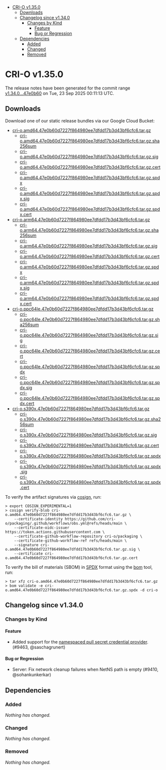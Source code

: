 - [CRI-O v1.35.0](#cri-o-v1350)
  - [Downloads](#downloads)
  - [Changelog since v1.34.0](#changelog-since-v1340)
    - [Changes by Kind](#changes-by-kind)
      - [Feature](#feature)
      - [Bug or Regression](#bug-or-regression)
  - [Dependencies](#dependencies)
    - [Added](#added)
    - [Changed](#changed)
    - [Removed](#removed)

# CRI-O v1.35.0

The release notes have been generated for the commit range
[v1.34.0...47e0b60](https://github.com/cri-o/cri-o/compare/v1.34.0...v1.35.0) on Tue, 23 Sep 2025 00:11:13 UTC.

## Downloads

Download one of our static release bundles via our Google Cloud Bucket:

- [cri-o.amd64.47e0b60d7227f864980ee7dfdd17b3d43bf6cfc6.tar.gz](https://storage.googleapis.com/cri-o/artifacts/cri-o.amd64.47e0b60d7227f864980ee7dfdd17b3d43bf6cfc6.tar.gz)
  - [cri-o.amd64.47e0b60d7227f864980ee7dfdd17b3d43bf6cfc6.tar.gz.sha256sum](https://storage.googleapis.com/cri-o/artifacts/cri-o.amd64.47e0b60d7227f864980ee7dfdd17b3d43bf6cfc6.tar.gz.sha256sum)
  - [cri-o.amd64.47e0b60d7227f864980ee7dfdd17b3d43bf6cfc6.tar.gz.sig](https://storage.googleapis.com/cri-o/artifacts/cri-o.amd64.47e0b60d7227f864980ee7dfdd17b3d43bf6cfc6.tar.gz.sig)
  - [cri-o.amd64.47e0b60d7227f864980ee7dfdd17b3d43bf6cfc6.tar.gz.cert](https://storage.googleapis.com/cri-o/artifacts/cri-o.amd64.47e0b60d7227f864980ee7dfdd17b3d43bf6cfc6.tar.gz.cert)
  - [cri-o.amd64.47e0b60d7227f864980ee7dfdd17b3d43bf6cfc6.tar.gz.spdx](https://storage.googleapis.com/cri-o/artifacts/cri-o.amd64.47e0b60d7227f864980ee7dfdd17b3d43bf6cfc6.tar.gz.spdx)
  - [cri-o.amd64.47e0b60d7227f864980ee7dfdd17b3d43bf6cfc6.tar.gz.spdx.sig](https://storage.googleapis.com/cri-o/artifacts/cri-o.amd64.47e0b60d7227f864980ee7dfdd17b3d43bf6cfc6.tar.gz.spdx.sig)
  - [cri-o.amd64.47e0b60d7227f864980ee7dfdd17b3d43bf6cfc6.tar.gz.spdx.cert](https://storage.googleapis.com/cri-o/artifacts/cri-o.amd64.47e0b60d7227f864980ee7dfdd17b3d43bf6cfc6.tar.gz.spdx.cert)
- [cri-o.arm64.47e0b60d7227f864980ee7dfdd17b3d43bf6cfc6.tar.gz](https://storage.googleapis.com/cri-o/artifacts/cri-o.arm64.47e0b60d7227f864980ee7dfdd17b3d43bf6cfc6.tar.gz)
  - [cri-o.arm64.47e0b60d7227f864980ee7dfdd17b3d43bf6cfc6.tar.gz.sha256sum](https://storage.googleapis.com/cri-o/artifacts/cri-o.arm64.47e0b60d7227f864980ee7dfdd17b3d43bf6cfc6.tar.gz.sha256sum)
  - [cri-o.arm64.47e0b60d7227f864980ee7dfdd17b3d43bf6cfc6.tar.gz.sig](https://storage.googleapis.com/cri-o/artifacts/cri-o.arm64.47e0b60d7227f864980ee7dfdd17b3d43bf6cfc6.tar.gz.sig)
  - [cri-o.arm64.47e0b60d7227f864980ee7dfdd17b3d43bf6cfc6.tar.gz.cert](https://storage.googleapis.com/cri-o/artifacts/cri-o.arm64.47e0b60d7227f864980ee7dfdd17b3d43bf6cfc6.tar.gz.cert)
  - [cri-o.arm64.47e0b60d7227f864980ee7dfdd17b3d43bf6cfc6.tar.gz.spdx](https://storage.googleapis.com/cri-o/artifacts/cri-o.arm64.47e0b60d7227f864980ee7dfdd17b3d43bf6cfc6.tar.gz.spdx)
  - [cri-o.arm64.47e0b60d7227f864980ee7dfdd17b3d43bf6cfc6.tar.gz.spdx.sig](https://storage.googleapis.com/cri-o/artifacts/cri-o.arm64.47e0b60d7227f864980ee7dfdd17b3d43bf6cfc6.tar.gz.spdx.sig)
  - [cri-o.arm64.47e0b60d7227f864980ee7dfdd17b3d43bf6cfc6.tar.gz.spdx.cert](https://storage.googleapis.com/cri-o/artifacts/cri-o.arm64.47e0b60d7227f864980ee7dfdd17b3d43bf6cfc6.tar.gz.spdx.cert)
- [cri-o.ppc64le.47e0b60d7227f864980ee7dfdd17b3d43bf6cfc6.tar.gz](https://storage.googleapis.com/cri-o/artifacts/cri-o.ppc64le.47e0b60d7227f864980ee7dfdd17b3d43bf6cfc6.tar.gz)
  - [cri-o.ppc64le.47e0b60d7227f864980ee7dfdd17b3d43bf6cfc6.tar.gz.sha256sum](https://storage.googleapis.com/cri-o/artifacts/cri-o.ppc64le.47e0b60d7227f864980ee7dfdd17b3d43bf6cfc6.tar.gz.sha256sum)
  - [cri-o.ppc64le.47e0b60d7227f864980ee7dfdd17b3d43bf6cfc6.tar.gz.sig](https://storage.googleapis.com/cri-o/artifacts/cri-o.ppc64le.47e0b60d7227f864980ee7dfdd17b3d43bf6cfc6.tar.gz.sig)
  - [cri-o.ppc64le.47e0b60d7227f864980ee7dfdd17b3d43bf6cfc6.tar.gz.cert](https://storage.googleapis.com/cri-o/artifacts/cri-o.ppc64le.47e0b60d7227f864980ee7dfdd17b3d43bf6cfc6.tar.gz.cert)
  - [cri-o.ppc64le.47e0b60d7227f864980ee7dfdd17b3d43bf6cfc6.tar.gz.spdx](https://storage.googleapis.com/cri-o/artifacts/cri-o.ppc64le.47e0b60d7227f864980ee7dfdd17b3d43bf6cfc6.tar.gz.spdx)
  - [cri-o.ppc64le.47e0b60d7227f864980ee7dfdd17b3d43bf6cfc6.tar.gz.spdx.sig](https://storage.googleapis.com/cri-o/artifacts/cri-o.ppc64le.47e0b60d7227f864980ee7dfdd17b3d43bf6cfc6.tar.gz.spdx.sig)
  - [cri-o.ppc64le.47e0b60d7227f864980ee7dfdd17b3d43bf6cfc6.tar.gz.spdx.cert](https://storage.googleapis.com/cri-o/artifacts/cri-o.ppc64le.47e0b60d7227f864980ee7dfdd17b3d43bf6cfc6.tar.gz.spdx.cert)
- [cri-o.s390x.47e0b60d7227f864980ee7dfdd17b3d43bf6cfc6.tar.gz](https://storage.googleapis.com/cri-o/artifacts/cri-o.s390x.47e0b60d7227f864980ee7dfdd17b3d43bf6cfc6.tar.gz)
  - [cri-o.s390x.47e0b60d7227f864980ee7dfdd17b3d43bf6cfc6.tar.gz.sha256sum](https://storage.googleapis.com/cri-o/artifacts/cri-o.s390x.47e0b60d7227f864980ee7dfdd17b3d43bf6cfc6.tar.gz.sha256sum)
  - [cri-o.s390x.47e0b60d7227f864980ee7dfdd17b3d43bf6cfc6.tar.gz.sig](https://storage.googleapis.com/cri-o/artifacts/cri-o.s390x.47e0b60d7227f864980ee7dfdd17b3d43bf6cfc6.tar.gz.sig)
  - [cri-o.s390x.47e0b60d7227f864980ee7dfdd17b3d43bf6cfc6.tar.gz.cert](https://storage.googleapis.com/cri-o/artifacts/cri-o.s390x.47e0b60d7227f864980ee7dfdd17b3d43bf6cfc6.tar.gz.cert)
  - [cri-o.s390x.47e0b60d7227f864980ee7dfdd17b3d43bf6cfc6.tar.gz.spdx](https://storage.googleapis.com/cri-o/artifacts/cri-o.s390x.47e0b60d7227f864980ee7dfdd17b3d43bf6cfc6.tar.gz.spdx)
  - [cri-o.s390x.47e0b60d7227f864980ee7dfdd17b3d43bf6cfc6.tar.gz.spdx.sig](https://storage.googleapis.com/cri-o/artifacts/cri-o.s390x.47e0b60d7227f864980ee7dfdd17b3d43bf6cfc6.tar.gz.spdx.sig)
  - [cri-o.s390x.47e0b60d7227f864980ee7dfdd17b3d43bf6cfc6.tar.gz.spdx.cert](https://storage.googleapis.com/cri-o/artifacts/cri-o.s390x.47e0b60d7227f864980ee7dfdd17b3d43bf6cfc6.tar.gz.spdx.cert)

To verify the artifact signatures via [cosign](https://github.com/sigstore/cosign), run:

```console
> export COSIGN_EXPERIMENTAL=1
> cosign verify-blob cri-o.amd64.47e0b60d7227f864980ee7dfdd17b3d43bf6cfc6.tar.gz \
    --certificate-identity https://github.com/cri-o/packaging/.github/workflows/obs.yml@refs/heads/main \
    --certificate-oidc-issuer https://token.actions.githubusercontent.com \
    --certificate-github-workflow-repository cri-o/packaging \
    --certificate-github-workflow-ref refs/heads/main \
    --signature cri-o.amd64.47e0b60d7227f864980ee7dfdd17b3d43bf6cfc6.tar.gz.sig \
    --certificate cri-o.amd64.47e0b60d7227f864980ee7dfdd17b3d43bf6cfc6.tar.gz.cert
```

To verify the bill of materials (SBOM) in [SPDX](https://spdx.org) format using the [bom](https://sigs.k8s.io/bom) tool, run:

```console
> tar xfz cri-o.amd64.47e0b60d7227f864980ee7dfdd17b3d43bf6cfc6.tar.gz
> bom validate -e cri-o.amd64.47e0b60d7227f864980ee7dfdd17b3d43bf6cfc6.tar.gz.spdx -d cri-o
```

## Changelog since v1.34.0

### Changes by Kind

#### Feature
 - Added support for the [namespaced pull secret credential provider](https://github.com/cri-o/credential-provider). (#9463, @saschagrunert)

#### Bug or Regression
 - Server: Fix network cleanup failures when NetNS path is empty (#9410, @sohankunkerkar)

## Dependencies

### Added
_Nothing has changed._

### Changed
_Nothing has changed._

### Removed
_Nothing has changed._
